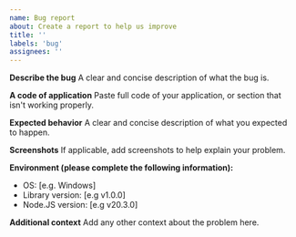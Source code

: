 ```yaml
---
name: Bug report
about: Create a report to help us improve
title: ''
labels: 'bug'
assignees: ''
---
```


**Describe the bug**
A clear and concise description of what the bug is.

**A code of application**
Paste full code of your application, or section that isn't working properly.

**Expected behavior**
A clear and concise description of what you expected to happen.

**Screenshots**
If applicable, add screenshots to help explain your problem.

**Environment (please complete the following information):**
 - OS: [e.g. Windows]
 - Library version: [e.g v1.0.0]
 - Node.JS version: [e.g v20.3.0] 

**Additional context**
Add any other context about the problem here.
